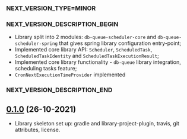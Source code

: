 ### NEXT_VERSION_TYPE=MINOR
### NEXT_VERSION_DESCRIPTION_BEGIN
* Library split into 2 modules: `db-queue-scheduler-core` and `db-queue-scheduler-spring` that gives spring library 
  configuration entry-point;
* Implemented core library API: `Scheduler`, `ScheduledTask`, `ScheduledTaskIdentity` and `ScheduledTaskExecutionResult`; 
* Implemented core library functionality - `db-queue` library integration, scheduling tasks feature;
* `CronNextExecutionTimeProvider` implemented
### NEXT_VERSION_DESCRIPTION_END
## [0.1.0](https://github.com/yoomoney/db-queue-scheduler/pull/1) (26-10-2021)

* Library skeleton set up: gradle and library-project-plugin, travis, git attributes, license.